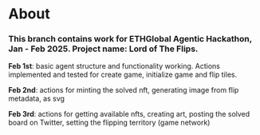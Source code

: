 # About

### This branch contains work for ETHGlobal Agentic Hackathon, Jan - Feb 2025. Project name: Lord of The Flips.

**Feb 1st**: basic agent structure and functionality working. Actions implemented and tested for create game, initialize game and flip tiles.

**Feb 2nd**: actions for minting the solved nft, generating image from flip metadata, as svg

**Feb 3rd**: actions for getting available nfts, creating art, posting the solved board on Twitter, setting the flipping territory (game network)